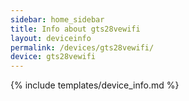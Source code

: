 ```yaml
---
sidebar: home_sidebar
title: Info about gts28vewifi
layout: deviceinfo
permalink: /devices/gts28vewifi/
device: gts28vewifi
---
```

{% include templates/device_info.md %}
